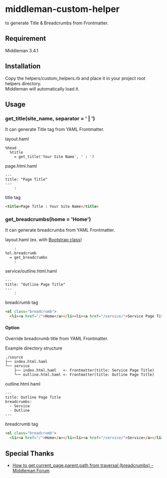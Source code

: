 # middleman-custom-helper
to generate Title &amp; Breadcrumbs from Frontmatter.

## Requirement

Middleman 3.4.1


## Installation

Copy the helpers/custom_helpers.rb and place it in your project root helpers directory.  
Middleman will automatically load it.


## Usage

### get_title(site_name, separator = ' | ')

It can generate Title tag from YAML Frontmatter.

layout.haml

```haml
%head
  %title
    = get_title('Your Site Name', ' : ')
```

page.html.haml

```haml
---
title: "Page Title"
---
    :
```

title tag

```html
<title>Page Title : Your Site Name</title>
```


### get_breadcrumbs(home = 'Home')

It can generate breadcrumbs from YAML Frontmatter.

layout.haml (ex. with [Bootstrap class](http://getbootstrap.com/components/#breadcrumbs))

```haml
    :
%ol.breadcrumb
  = get_breadcrumbs
    :
```

service/outline.html.haml

```haml
---
title: "Outline Page Title"
---
    :
```

breadcrumb tag

```html
<ol class="breadcrumb">
  <li><a href="/">Home</a></li><li><a href="/service/">Service Page Title</a></li><li class="active">Outline Page Title</li>
```


#### Option

Override breadcrumb title from YAML Frontmatter.

Example directory structure

```
./source
├── index.html.haml
└── service
    ├── index.html.haml   <- Frontmatter(title: Service Page Title)
    └── outline.html.haml <- Frontmatter(title: Outline Page Title)
```

outline.html.haml

```
---
title: Outline Page Title
breadcrumbs:
  - Service
  - Outline
---
```

breadcrumb tag

```html
<ol class="breadcrumb">
  <li><a href="/">Home</a></li><li><a href="/service/">Service</a></li><li class="active">Outline</li>
```




## Special Thanks

- [How to get current_page.parent.path from traversal (breadcrumbs) - Middleman Forum](https://forum.middlemanapp.com/t/how-to-get-current-page-parent-path-from-traversal-breadcrumbs/1151)
